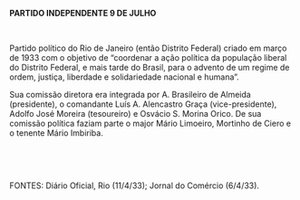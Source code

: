 **PARTIDO INDEPENDENTE 9 DE JULHO**

 

Partido político do Rio de Janeiro (então Distrito Federal) criado em
março de 1933 com o objetivo de “coordenar a ação política da população
liberal do Distrito Federal, e mais tarde do Brasil, para o advento de
um regime de ordem, justiça, liberdade e solidariedade nacional e
humana”.

Sua comissão diretora era integrada por A. Brasileiro de Almeida
(presidente), o comandante Luís A. Alencastro Graça (vice-presidente),
Adolfo José Moreira (tesoureiro) e Osvácio S. Morina Orico. De sua
comissão política faziam parte o major Mário Limoeiro, Mortinho de Ciero
e o tenente Mário Imbiriba.

 

 

FONTES: Diário Oficial, Rio (11/4/33); Jornal do Comércio (6/4/33).

 
